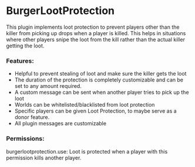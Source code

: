 # BurgerLootProtection
This plugin implements loot protection to prevent players other than the killer from picking up drops when a player is killed. This helps in situations where other players snipe the loot from the kill rather than the actual killer getting the loot.
### Features:
 * Helpful to prevent stealing of loot and make sure the killer gets the loot
 * The duration of the protection is completely customizable and can be set to any amount required.
 * A custom message can be sent when another player tries to pick up the loot
 * Worlds can be whitelisted/blacklisted from loot protection
 * Specific players can be given Loot Protection, to maybe serve as a donor feature.
 * All plugin messages are customizable
### Permissions:
burgerlootprotection.use: Loot is protected when a player with this permission kills another player.
